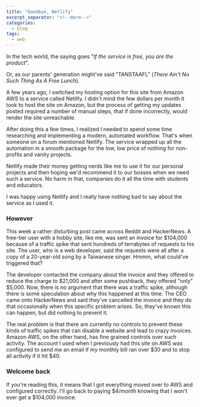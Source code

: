 ```yaml
---
title: "Goodbye, Netlify"
excerpt_separator: "<!--more-->"
categories:
  - blog
tags: 
  - web
---
```


In the tech world, the saying goes "*If the service is free, you are the product*".

<!--more-->

Or, as our parents' generation might've said "TANSTAAFL" (*There Ain't No Such Thing As A Free Lunch*).

A few years ago, I switched my hosting option for this site from Amazon AWS to a service called Netlify.
I didn't mind the few dollars per month it took to host the site on Amazon, but the process of getting
my updates posted required a number of manual steps, that if done incorrectly, would render the site
unreachable.

After doing this a few times, I realized I needed to spend some time researching and implementing a
modern, automated workflow. That's when someone on a forum mentioned Netlify. The service wrapped up
all the automation in a smooth package for the low, low price of nothing for non-profits and vanity
projects. 

Netlify made their money getting nerds like me to use it for our personal projects and then hoping
we'd recommend it to our bosses when we need such a service. No harm in that, companies do it all
the time with students and educators.

I was happy using Netlify and I really have nothing bad to say about the service as I used it.

### However

This week a rather disturbing post came across Reddit and HackerNews. A free-tier user with a hobby 
site, like me, was sent an invoice for $104,000 because of a traffic spike that sent hundreds of
terrabytes of requests to his site. The user, who is a web developer, said the requests were all
after a copy of a 20-year-old song by a Taiwanese singer. Hmmm, what could've triggered that?

The developer contacted the company about the invoice and they offered to reduce the charge to 
$21,000 and after some pushback, they offered "only" $5,000. Now, there is no argument that there
was a traffic spike, although there is some speculation about why this happened at this time.
The CEO came onto HackerNews and said they've cancelled the invoice and they do that occasionally
when this specific problem arises. So, they've known this can happen, but did nothing to prevent
it.

The real problem is that there are currently no controls to prevent these kinds of traffic spikes
that can disable a website and lead to crazy invoices. Amazon AWS, on the other hand, has fine
grained controls over such activity. The account I used when I previously had this site on AWS
was configured to send me an email if my monthly bill ran over $30 and to stop all activity if
it hit $40. 

### Welcome back

If you're reading this, it means that I got everything moved over to AWS and configured correctly.
I'll go back to paying $4/month knowing that I won't ever get a $104,000 invoice.